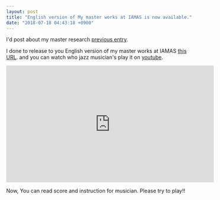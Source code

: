 ```yaml
---
layout: post
title: "English version of My master works at IAMAS is now available."
date: "2018-07-18 04:43:18 +0900"
---
```


I'd post about my master research [previous entry](http://dropcontrol.com/2017/12/21/open-to-the-public-of-the-masters-work-at-iamas-request-of-crowdfunding.html).

I done to release to you English version of my master works at IAMAS [this URL](https://drive.google.com/open?id=1-L03xHCOUF6yZhvX4Bmkz-GtfrdR_0x8). and you can watch who jazz musician's play it on [youtube](https://www.youtube.com/watch?v=3AuNz4GiLsI).

<iframe width="560" height="315" src="https://www.youtube.com/embed/3AuNz4GiLsI?rel=0" frameborder="0" gesture="media" allow="encrypted-media" allowfullscreen></iframe>

Now, You can read score and instruction for musician.
Please try to play!!
